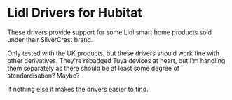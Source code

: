 # Lidl Drivers for Hubitat

These drivers provide support for some Lidl smart home products sold under their SilverCrest brand.

Only tested with the UK products, but these drivers should work fine with other derivatives. They're rebadged Tuya devices at heart, but I'm handling them separately as there should be at least some degree of standardisation? Maybe?

If nothing else it makes the drivers easier to find.
